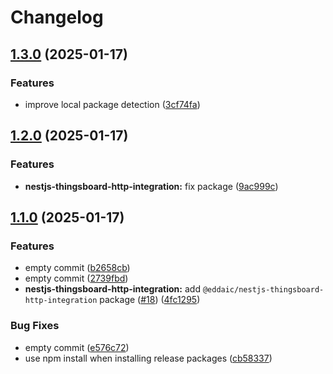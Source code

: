 # Changelog

## [1.3.0](https://github.com/emackie-eddaic/nestjs-services/compare/nestjs-thingsboard-http-integration-v1.2.0...nestjs-thingsboard-http-integration-v1.3.0) (2025-01-17)


### Features

* improve local package detection ([3cf74fa](https://github.com/emackie-eddaic/nestjs-services/commit/3cf74faa763082c01a7e711dff0d7b3e499f97c1))

## [1.2.0](https://github.com/emackie-eddaic/nestjs-services/compare/nestjs-thingsboard-http-integration-v1.1.0...nestjs-thingsboard-http-integration-v1.2.0) (2025-01-17)


### Features

* **nestjs-thingsboard-http-integration:** fix package ([9ac999c](https://github.com/emackie-eddaic/nestjs-services/commit/9ac999c099aabe48262e4b5cbeaa4cc01a2d8385))

## [1.1.0](https://github.com/emackie-eddaic/nestjs-services/compare/nestjs-thingsboard-http-integration-v1.0.0...nestjs-thingsboard-http-integration-v1.1.0) (2025-01-17)


### Features

* empty commit ([b2658cb](https://github.com/emackie-eddaic/nestjs-services/commit/b2658cb3941a869348c8b4fe2ea993e88cc8173f))
* empty commit ([2739fbd](https://github.com/emackie-eddaic/nestjs-services/commit/2739fbde3746c990387abd957f60a71de9555073))
* **nestjs-thingsboard-http-integration:** add `@eddaic/nestjs-thingsboard-http-integration` package ([#18](https://github.com/emackie-eddaic/nestjs-services/issues/18)) ([4fc1295](https://github.com/emackie-eddaic/nestjs-services/commit/4fc1295177003f9fc7815a3b0171a6791397b499))


### Bug Fixes

* empty commit ([e576c72](https://github.com/emackie-eddaic/nestjs-services/commit/e576c72d5482863367414eb941b76ab4e9019dff))
* use npm install when installing release packages ([cb58337](https://github.com/emackie-eddaic/nestjs-services/commit/cb583372da5e92753761244381ed8ccd0979c2ef))
